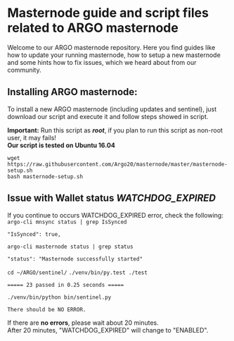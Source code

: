 # Masternode guide and script files related to ARGO masternode

Welcome to our ARGO masternode repository. Here you find guides like how to update your running masternode, how to setup a new masternode and some hints how to fix issues, which we heard about from our community.

## Installing ARGO masternode:

To install a new ARGO masternode (including updates and sentinel), just download our script and execute it and follow steps showed in script.

**Important:** Run this script as **_root_**, if you plan to run this script as non-root user, it may fails!\
**Our script is tested on Ubuntu 16.04**

`wget https://raw.githubusercontent.com/Argo20/masternode/master/masternode-setup.sh`\
`bash masternode-setup.sh`

## Issue with Wallet status **_WATCHDOG_EXPIRED_**

If you continue to occurs WATCHDOG_EXPIRED error, check the following:  
`argo-cli mnsync status | grep IsSynced`
  
    "IsSynced": true,
  
`argo-cli masternode status | grep status`
  
    "status": "Masternode successfully started"
  
`cd ~/ARGO/sentinel/`
`./venv/bin/py.test ./test`
  
    ===== 23 passed in 0.25 seconds =====
  
`./venv/bin/python bin/sentinel.py`
  
    There should be NO ERROR.
  
  
If there are **no errors**, please wait about 20 minutes.  
After 20 minutes, "WATCHDOG_EXPIRED" will change to "ENABLED". 
